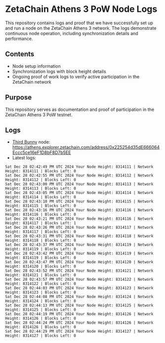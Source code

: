 # ZetaChain Athens 3 PoW Node Logs
This repository contains logs and proof that we have successfully set up and run a node on the ZetaChain Athens 3 network. The logs demonstrate continuous node operation, including synchronization details and performance.

## Contents
- Node setup information
- Synchronization logs with block height details
- Ongoing proof of work logs to verify active participation in the ZetaChain network

## Purpose
This repository serves as documentation and proof of participation in the ZetaChain Athens 3 PoW testnet.

## Logs

- [Third Bunny](https://thirdbunny.xyz/) node: https://athens.explorer.zetachain.com/address/0x225254d35dE666064Eccc5ce16eF1D8bF8D7b5EE
- Latest logs:
```
Sat Dec 28 02:42:49 PM UTC 2024 Your Node Height: 8314111 | Network Height: 8314111 | Blocks Left: 0
Sat Dec 28 02:42:55 PM UTC 2024 Your Node Height: 8314112 | Network Height: 8314112 | Blocks Left: 0
Sat Dec 28 02:43:00 PM UTC 2024 Your Node Height: 8314113 | Network Height: 8314113 | Blocks Left: 0
Sat Dec 28 02:43:05 PM UTC 2024 Your Node Height: 8314114 | Network Height: 8314114 | Blocks Left: 0
Sat Dec 28 02:43:10 PM UTC 2024 Your Node Height: 8314115 | Network Height: 8314115 | Blocks Left: 0
Sat Dec 28 02:43:16 PM UTC 2024 Your Node Height: 8314116 | Network Height: 8314116 | Blocks Left: 0
Sat Dec 28 02:43:21 PM UTC 2024 Your Node Height: 8314116 | Network Height: 8314117 | Blocks Left: 1
Sat Dec 28 02:43:26 PM UTC 2024 Your Node Height: 8314117 | Network Height: 8314117 | Blocks Left: 0
Sat Dec 28 02:43:31 PM UTC 2024 Your Node Height: 8314118 | Network Height: 8314118 | Blocks Left: 0
Sat Dec 28 02:43:37 PM UTC 2024 Your Node Height: 8314119 | Network Height: 8314119 | Blocks Left: 0
Sat Dec 28 02:43:42 PM UTC 2024 Your Node Height: 8314119 | Network Height: 8314119 | Blocks Left: 0
Sat Dec 28 02:43:47 PM UTC 2024 Your Node Height: 8314120 | Network Height: 8314120 | Blocks Left: 0
Sat Dec 28 02:43:52 PM UTC 2024 Your Node Height: 8314121 | Network Height: 8314121 | Blocks Left: 0
Sat Dec 28 02:43:57 PM UTC 2024 Your Node Height: 8314122 | Network Height: 8314122 | Blocks Left: 0
Sat Dec 28 02:44:03 PM UTC 2024 Your Node Height: 8314123 | Network Height: 8314123 | Blocks Left: 0
Sat Dec 28 02:44:08 PM UTC 2024 Your Node Height: 8314124 | Network Height: 8314124 | Blocks Left: 0
Sat Dec 28 02:44:13 PM UTC 2024 Your Node Height: 8314125 | Network Height: 8314125 | Blocks Left: 0
Sat Dec 28 02:44:19 PM UTC 2024 Your Node Height: 8314126 | Network Height: 8314126 | Blocks Left: 0
Sat Dec 28 02:44:24 PM UTC 2024 Your Node Height: 8314126 | Network Height: 8314126 | Blocks Left: 0
Sat Dec 28 02:44:29 PM UTC 2024 Your Node Height: 8314127 | Network Height: 8314127 | Blocks Left: 0
```

